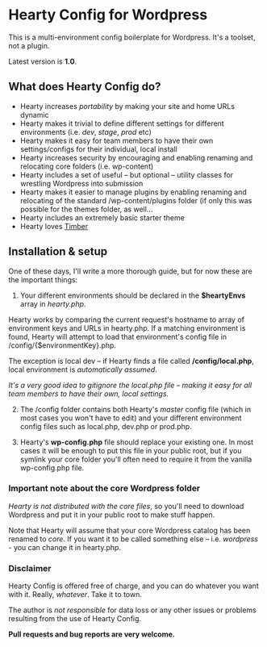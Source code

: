 # Hearty Config for Wordpress

This is a multi-environment config boilerplate for Wordpress. It's a toolset, not a plugin.

Latest version is **1.0**.

## What does Hearty Config do?

* Hearty increases *portability* by making your site and home URLs dynamic
* Hearty makes it trivial to define different settings for different environments (i.e. _dev_, _stage_, _prod_ etc)
* Hearty makes it easy for team members to have their own settings/configs for their individual, local install
* Hearty increases security by encouraging and enabling renaming and relocating core folders (i.e. wp-content)
* Hearty includes a set of useful – but optional – utility classes for wrestling Wordpress into submission
* Hearty makes it easier to manage plugins by enabling renaming and relocating of the standard /wp-content/plugins folder (if only this was possible for the themes folder, as well...
* Hearty includes an extremely basic starter theme
* Hearty loves [Timber](http://upstatement.com/timber/)

## Installation & setup

One of these days, I'll write a more thorough guide, but for now these are the important things:

1. Your different environments should be declared in the **$heartyEnvs** array in _hearty.php_.

Hearty works by comparing the current request's hostname to array of environment keys and URLs in hearty.php. If a matching environment is found, Hearty will attempt to load that environment's config file in /config/{$environmentKey}.php.

The exception is local dev – if Hearty finds a file called **/config/local.php**, local environment is _automatically assumed_. 

_It's a very good idea to gitignore the local.php file – making it easy for all team members to have their own, local settings._

2. The /config folder contains both Hearty's _master_ config file (which in most cases you won't have to edit) and your different environment config files such as local.php, dev.php or prod.php.

3. Hearty's **wp-config.php** file should replace your existing one. In most cases it will be enough to put this file in your public root, but if you symlink your core folder you'll often need to require it from the vanilla wp-config.php file.

### Important note about the core Wordpress folder

_Hearty is not distributed with the core files_, so you'll need to download Wordpress and put it in your public root to make stuff happen.

Note that Hearty will assume that your core Wordpress catalog has been renamed to _core_. If you want it to be called something else – i.e. _wordpress_ - you can change it in hearty.php.

### Disclaimer

Hearty Config is offered free of charge, and you can do whatever you want with it. Really, _whatever_. Take it to town.

The author is _not responsible_ for data loss or any other issues or problems resulting from the use of Hearty Config.

**Pull requests and bug reports are very welcome.**